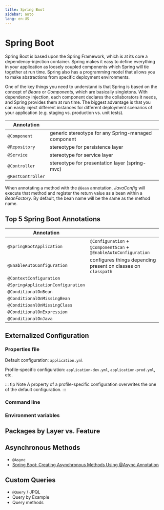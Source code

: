 ```yaml
---
title: Spring Boot
sidebar: auto
lang: en-US
---
```

# Spring Boot

Spring Boot is based upon the Spring Framework, which is at its core a dependency-injection container. Spring makes it easy to define everything in your application as loosely coupled components which Spring will tie together at run time. Spring also has a programming model that allows you to make abstractions from specific deployment environments.

One of the key things you need to understand is that Spring is based on the concept of _Beans_ or _Components_, which are basically singletons. With dependency injection, each component declares the collaborators it needs, and Spring provides them at run time. The biggest advantage is that you can easily inject different instances for different deployment scenarios of your application (e.g. staging vs. production vs. unit tests).

| Annotation        |                                                     |
|-------------------|-----------------------------------------------------|
| `@Component`      | generic stereotype for any Spring-managed component |
| `@Repository`     | stereotype for persistence layer                    |
| `@Service`        | stereotype for service layer                        |
| `@Controller`     | stereotype for presentation layer (spring-mvc)      |
| `@RestController` |                                                     |

When annotating a method with the `@Bean` annotation, _JavaConfig_ will execute that method and register the return value as a bean within a _BeanFactory_. By default, the bean name will be the same as the method name.

## Top 5 Spring Boot Annotations

| Annotation                        |                                                                  |
|-----------------------------------|------------------------------------------------------------------|
| `@SpringBootApplication`          | `@Configuration` + `@ComponentScan` + `@EnableAutoConfiguration` |
| `@EnableAutoConfiguration`        | configures things depending present on classes on `classpath`    |
| `@ContextConfiguration`           |                                                                  |
| `@SpringApplicationConfiguration` |                                                                  |
| `@ConditionalOnBean`              |                                                                  |
| `@ConditionalOnMissingBean`       |                                                                  |
| `@ConditioanlOnMissingClass`      |                                                                  |
| `@ConditionalOnExpression`        |                                                                  |
| `@ConditionalOnJava`              |                                                                  |

## Externalized Configuration

### Properties file

Default configuration: `application.yml`

Profile-specific configuration: `application-dev.yml`, `application-prod.yml`,  etc.

::: tip Note
A property of a profile-specific configuration overwrites the one of the default configuration.
:::

### Command line

### Environment variables

## Packages by Layer vs. Feature

## Asynchronous Methods

* `@Async`
* [Spring Boot: Creating Asynchronous Methods Using @Async Annotation](https://dzone.com/articles/spring-boot-creating-asynchronous-methods-using-as?utm_medium=feed&utm_source=feedpress.me&utm_campaign=Feed:%20dzone%2Fjava)

## Custom Queries

* `@Query` / JPQL
* Query by Example
* Query methods
